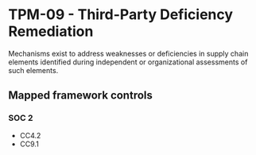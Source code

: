 # TPM-09 - Third-Party Deficiency Remediation
Mechanisms exist to address weaknesses or deficiencies in supply chain elements identified during independent or organizational assessments of such elements. 
## Mapped framework controls
### SOC 2
- CC4.2
- CC9.1